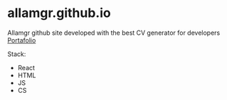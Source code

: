 # allamgr.github.io

Allamgr github site developed with the best CV generator for developers [Portafolio](https://github.com/allamgr/portafolio)

Stack:

- React
- HTML
- JS
- CS
